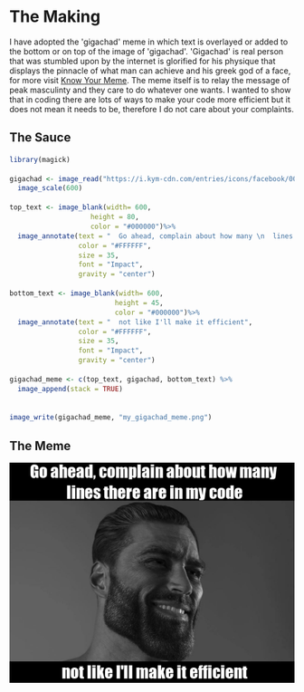 # The Making

I have adopted the 'gigachad' meme in which text is overlayed or added to the bottom or on top of the image of 'gigachad'. 'Gigachad' is real person that was stumbled upon by the internet is glorified for his physique that displays the pinnacle of what man can achieve and his greek god of a face, for more visit [Know Your Meme](https://knowyourmeme.com/memes/gigachad). The meme itself is to relay the message of peak masculinty and they care to do whatever one wants. I wanted to show that in coding there are lots of ways to make your code more efficient but it does not mean it needs to be, therefore I do not care about your complaints.

## The Sauce
```r
library(magick)

gigachad <- image_read("https://i.kym-cdn.com/entries/icons/facebook/000/026/152/gigachad.jpg") %>% 
  image_scale(600)

top_text <- image_blank(width= 600, 
                    height = 80,
                    color = "#000000")%>%
  image_annotate(text = "  Go ahead, complain about how many \n  lines there are in my code",
                 color = "#FFFFFF",
                 size = 35,
                 font = "Impact",
                 gravity = "center")

bottom_text <- image_blank(width= 600, 
                          height = 45,
                          color = "#000000")%>%
  image_annotate(text = "  not like I'll make it efficient",
                 color = "#FFFFFF",
                 size = 35,
                 font = "Impact",
                 gravity = "center")

gigachad_meme <- c(top_text, gigachad, bottom_text) %>%
  image_append(stack = TRUE)


image_write(gigachad_meme, "my_gigachad_meme.png")
```
## The Meme

![](my_gigachad_meme.png)
